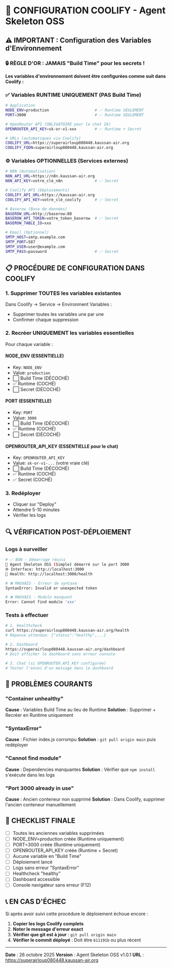 # 🔧 CONFIGURATION COOLIFY - Agent Skeleton OSS

## ⚠️ IMPORTANT : Configuration des Variables d'Environnement

### 🔒 RÈGLE D'OR : JAMAIS "Build Time" pour les secrets !

**Les variables d'environnement doivent être configurées comme suit dans Coolify :**

### ✅ Variables RUNTIME UNIQUEMENT (PAS Build Time)

```bash
# Application
NODE_ENV=production                    # ✅ Runtime SEULEMENT
PORT=3000                              # ✅ Runtime SEULEMENT

# OpenRouter API (OBLIGATOIRE pour le chat IA)
OPENROUTER_API_KEY=sk-or-v1-xxx        # ✅ Runtime + Secret

# URLs (automatiques via Coolify)
COOLIFY_URL=https://superairloup080448.kaussan-air.org
COOLIFY_FQDN=superairloup080448.kaussan-air.org
```

### ⚙️ Variables OPTIONNELLES (Services externes)

```bash
# N8N (Automatisation)
N8N_API_URL=https://n8n.kaussan-air.org
N8N_API_KEY=votre_clé_n8n              # ✅ Secret

# Coolify API (Déploiements)
COOLIFY_API_URL=https://kaussan-air.org
COOLIFY_API_KEY=votre_clé_coolify      # ✅ Secret

# Baserow (Base de données)
BASEROW_URL=http://baserow:80
BASEROW_API_TOKEN=votre_token_baserow  # ✅ Secret
BASEROW_TABLE_ID=xxx

# Email (Optionnel)
SMTP_HOST=smtp.example.com
SMTP_PORT=587
SMTP_USER=user@example.com
SMTP_PASS=password                     # ✅ Secret
```

## 📋 PROCÉDURE DE CONFIGURATION DANS COOLIFY

### 1. Supprimer TOUTES les variables existantes

Dans Coolify → Service → Environment Variables :
- Supprimer toutes les variables une par une
- Confirmer chaque suppression

### 2. Recréer UNIQUEMENT les variables essentielles

Pour chaque variable :

#### NODE_ENV (ESSENTIELLE)
- Key: `NODE_ENV`
- Value: `production`
- ⬜ Build Time (DÉCOCHÉ)
- ✅ Runtime (COCHÉ)
- ⬜ Secret (DÉCOCHÉ)

#### PORT (ESSENTIELLE)
- Key: `PORT`
- Value: `3000`
- ⬜ Build Time (DÉCOCHÉ)
- ✅ Runtime (COCHÉ)
- ⬜ Secret (DÉCOCHÉ)

#### OPENROUTER_API_KEY (ESSENTIELLE pour le chat)
- Key: `OPENROUTER_API_KEY`
- Value: `sk-or-v1-...` (votre vraie clé)
- ⬜ Build Time (DÉCOCHÉ)
- ✅ Runtime (COCHÉ)
- ✅ Secret (COCHÉ)

### 3. Redéployer

- Cliquer sur "Deploy"
- Attendre 5-10 minutes
- Vérifier les logs

## 🔍 VÉRIFICATION POST-DÉPLOIEMENT

### Logs à surveiller

```bash
# ✅ BON - Démarrage réussi
🚀 Agent Skeleton OSS (Simple) démarré sur le port 3000
🌐 Interface: http://localhost:3000
💚 Health: http://localhost:3000/health

# ❌ MAUVAIS - Erreur de syntaxe
SyntaxError: Invalid or unexpected token

# ❌ MAUVAIS - Module manquant
Error: Cannot find module 'xxx'
```

### Tests à effectuer

```bash
# 1. Healthcheck
curl https://superairloup080448.kaussan-air.org/health
# Réponse attendue: {"status":"healthy",...}

# 2. Dashboard
https://superairloup080448.kaussan-air.org/dashboard
# Doit afficher le dashboard sans erreur console

# 3. Chat (si OPENROUTER_API_KEY configurée)
# Tester l'envoi d'un message dans le dashboard
```

## 🚨 PROBLÈMES COURANTS

### "Container unhealthy"
**Cause** : Variables Build Time au lieu de Runtime
**Solution** : Supprimer + Recréer en Runtime uniquement

### "SyntaxError"
**Cause** : Fichier index.js corrompu
**Solution** : `git pull origin main` puis redéployer

### "Cannot find module"
**Cause** : Dependencies manquantes
**Solution** : Vérifier que `npm install` s'exécute dans les logs

### "Port 3000 already in use"
**Cause** : Ancien conteneur non supprimé
**Solution** : Dans Coolify, supprimer l'ancien conteneur manuellement

## 🎯 CHECKLIST FINALE

- [ ] Toutes les anciennes variables supprimées
- [ ] NODE_ENV=production créée (Runtime uniquement)
- [ ] PORT=3000 créée (Runtime uniquement)
- [ ] OPENROUTER_API_KEY créée (Runtime + Secret)
- [ ] Aucune variable en "Build Time"
- [ ] Déploiement lancé
- [ ] Logs sans erreur "SyntaxError"
- [ ] Healthcheck "healthy"
- [ ] Dashboard accessible
- [ ] Console navigateur sans erreur (F12)

## 📞 EN CAS D'ÉCHEC

Si après avoir suivi cette procédure le déploiement échoue encore :

1. **Copier les logs Coolify complets**
2. **Noter le message d'erreur exact**
3. **Vérifier que git est à jour** : `git pull origin main`
4. **Vérifier le commit déployé** : Doit être `611191b` ou plus récent

---

**Date** : 26 octobre 2025
**Version** : Agent Skeleton OSS v1.0.1
**URL** : https://superairloup080448.kaussan-air.org
